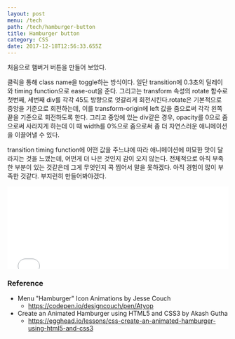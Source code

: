 ```yaml
---
layout: post
menu: /tech
path: /tech/hamburger-button
title: Hamburger button
category: CSS
date: 2017-12-18T12:56:33.655Z
---
```

처음으로 햄버거 버튼을 만들어 보았다.

클릭을 통해 class name을 toggle하는 방식이다. 일단 transition에 0.3초의 딜레이와 timing function으로 ease-out을 준다. 그리고는 transform 속성의 rotate 함수로 첫번째, 세번째 div를 각각 45도 방향으로 엇갈리게 회전시킨다.rotate은 기본적으로 중앙을 기준으로 회전하는데, 이를 transform-origin에 left 값을 줌으로써 각각 왼쪽 끝을 기준으로 회전하도록 한다. 그리고 중앙에 있는 div같은 경우, opacity를 0으로 줌으로써 사라지게 하는데 이 때 width를 0%으로 줌으로써 좀 더 자연스러운 애니메이션을 이끌어낼 수 있다. 

transition timing function에 어떤 값을 주느냐에 따라 애니메이션에 미묘한 맛이 달라지는 것을 느꼈는데, 어떤게 더 나은 것인지 감이 오지 않는다. 전체적으로 아직 부족한 부분이 있는 것같은데 그게 무엇인지 콕 찝어서 말을 못하겠다. 아직 경험이 많이 부족한 것같다. 부지런히 만들어봐야겠다.

<iframe height='188' scrolling='no' title='Animated Hamburger' src='//codepen.io/syahn/embed/MrKENg/?height=178&theme-id=dark&default-tab=result,result&embed-version=2' frameborder='no' allowtransparency='true' allowfullscreen='true' style='width: 100%;'>See the Pen Animated Hamburger by Frank Ahn (@syahn) on CodePen.
</iframe>

### Reference

- Menu "Hamburger" Icon Animations by Jesse Couch
  - https://codepen.io/designcouch/pen/Atyop
- Create an Animated Hamburger using HTML5 and CSS3 by Akash Gutha
  - https://egghead.io/lessons/css-create-an-animated-hamburger-using-html5-and-css3
